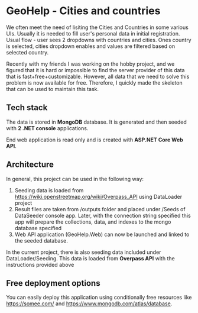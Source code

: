 # GeoHelp - Cities and countries

We often meet the need of lisiting the Cities and Countries in 
some various UIs. Usually it is needed to fill user's personal data in initial registration.
Usual flow - user sees 2 dropdowns with countries and cities.
Ones country is selected, cities dropdown enables and values are
filtered based on selected country.

Recently with my friends I was working on the hobby project, and we figured 
that it is hard or impossible to find the server provider of this data that is fast+free+customizable.
However, all data that we need to solve this problem is now available for free.
Therefore, I quickly made the skeleton that can be used to maintain this task.

## Tech stack
The data is stored in **MongoDB** database. It is generated and then seeded with **2 .NET console** applications.

End web application is read only and is created with **ASP.NET Core Web API**.

## Architecture

In general, this project can be used in the following way:
1. Seeding data is loaded from https://wiki.openstreetmap.org/wiki/Overpass_API using DataLoader project
2. Result files are taken from /outputs folder and placed under /Seeds of DataSeeder console app. Later, with the connection string specified this app will prepare the collections, data, and indexes to the mongo database specified
3. Web API application (GeoHelp.Web) can now be launched and linked to the seeded database.

In the current project, there is also seeding data included under DataLoader/Seeding. This data is loaded from **Overpass API** with the instructions provided above

## Free deployment options

You can easily deploy this application using conditionally free resources like https://somee.com/ and https://www.mongodb.com/atlas/database. 